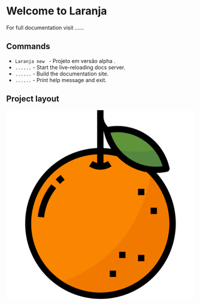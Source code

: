 # Welcome to Laranja 

For full documentation visit ......

## Commands

* `Laranja new ` - Projeto em versão alpha .
* `......` - Start the live-reloading docs server.
* `......` - Build the documentation site.
* `......` - Print help message and exit.

## Project layout

![](../Laranja/orange.png)